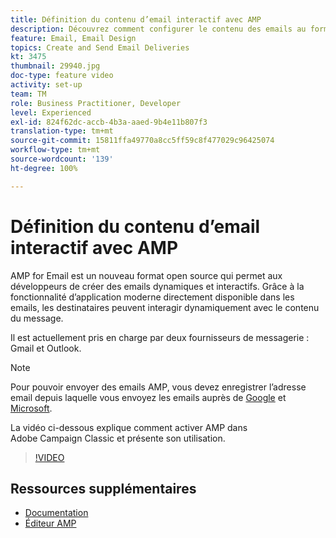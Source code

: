 ```yaml
---
title: Définition du contenu d’email interactif avec AMP
description: Découvrez comment configurer le contenu des emails au format AMP.
feature: Email, Email Design
topics: Create and Send Email Deliveries
kt: 3475
thumbnail: 29940.jpg
doc-type: feature video
activity: set-up
team: TM
role: Business Practitioner, Developer
level: Experienced
exl-id: 824f62dc-accb-4b3a-aaed-9b4e11b807f3
translation-type: tm+mt
source-git-commit: 15811ffa49770a8cc5ff59c8f477029c96425074
workflow-type: tm+mt
source-wordcount: '139'
ht-degree: 100%

---
```


# Définition du contenu d’email interactif avec AMP

AMP for Email est un nouveau format open source qui permet aux développeurs de créer des emails dynamiques et interactifs. Grâce à la fonctionnalité d’application moderne directement disponible dans les emails, les destinataires peuvent interagir dynamiquement avec le contenu du message.

Il est actuellement pris en charge par deux fournisseurs de messagerie : Gmail et Outlook.

>[!NOTE]
>
>Pour pouvoir envoyer des emails AMP, vous devez enregistrer l’adresse email depuis laquelle vous envoyez les emails auprès de [Google](https://developers.google.com/gmail/ampemail/register) et [Microsoft](https://docs.microsoft.com/fr-fr/outlook/amphtml/register-outlook).

La vidéo ci-dessous explique comment activer AMP dans Adobe Campaign Classic et présente son utilisation.

>[!VIDEO](https://video.tv.adobe.com/v/29940?quality=12&learn=on)

## Ressources supplémentaires

* [Documentation](https://docs.adobe.com/content/help/fr-FR/campaign-classic/using/sending-messages/sending-emails/defining-the-email-content.html)
* [Éditeur AMP](https://playground.amp.dev/fr/)
